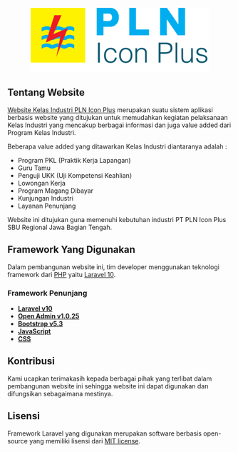 <p align="center"><a href="https://plniconplus.co.id/" target="_blank"><img src="KelasIndustri/public/assets/images/logo.png" width="400" alt="PLN Icon Plus Logo"></a></p>

## Tentang Website

[Website Kelas Industri PLN Icon Plus](ki-plniconplus.id) merupakan suatu sistem aplikasi berbasis website yang ditujukan untuk memudahkan kegiatan pelaksanaan Kelas Industri yang mencakup berbagai informasi dan juga value added dari Program Kelas Industri.

Beberapa value added yang ditawarkan Kelas Industri diantaranya adalah :

- Program PKL (Praktik Kerja Lapangan)
- Guru Tamu
- Penguji UKK (Uji Kompetensi Keahlian)
- Lowongan Kerja
- Program Magang Dibayar
- Kunjungan Industri
- Layanan Penunjang

Website ini ditujukan guna memenuhi kebutuhan industri PT PLN Icon Plus SBU Regional Jawa Bagian Tengah.

## Framework Yang Digunakan

Dalam pembangunan website ini, tim developer menggunakan teknologi framework dari [PHP](https://www.php.net/) yaitu [Laravel 10](https://laravel.com/docs/10.x). 

### Framework Penunjang

- **[Laravel v10](https://laravel.com/docs/10.x)**
- **[Open Admin v1.0.25](https://open-admin.org/docs)**
- **[Bootstrap v5.3](https://getbootstrap.com/docs/5.3/getting-started/introduction/)**
- **[JavaScript](https://devdocs.io/javascript/)**
- **[CSS](https://devdocs.io/css/)**


## Kontribusi

Kami ucapkan terimakasih kepada berbagai pihak yang terlibat dalam pembangunan website ini sehingga website ini dapat digunakan dan difungsikan sebagaimana mestinya.

## Lisensi

Framework Laravel yang digunakan merupakan software berbasis open-source yang memiliki lisensi dari [MIT license](https://opensource.org/licenses/MIT).